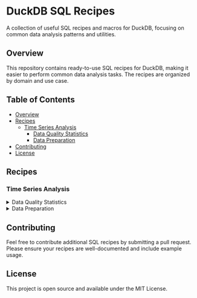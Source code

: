 # DuckDB SQL Recipes

A collection of useful SQL recipes and macros for DuckDB, focusing on common data analysis patterns and utilities.

## Overview

This repository contains ready-to-use SQL recipes for DuckDB, making it easier to perform common data analysis tasks. The recipes are organized by domain and use case.

## Table of Contents

- [Overview](#overview)
- [Recipes](#recipes)
  - [Time Series Analysis](#time-series-analysis)
    - [Data Quality Statistics](#data-quality-statistics-timeseriesdataqualitysql)
    - [Data Preparation](#data-preparation-timeseriesdata_preparationsql)
- [Contributing](#contributing)
- [License](#license)


## Recipes

### Time Series Analysis

<details>

<summary>Data Quality Statistics</summary>

#### Data Quality Statistics ([`timeseries/timeseries_quality_metrics.sql`](timeseries/timeseries_quality_metrics.sql))

A collection of macros for analyzing and filtering time series data quality. The main macro computes comprehensive statistics, and additional utility macros help identify and handle problematic series.

**Usage:**
```sql
SELECT * FROM compute_timeseries_quality_metrics(timeseries_tbl, {'product_id': product_id, 'store_id': store_id}, date_column, sales_value, 'day');
```

**Parameters:**
- **tbl_name**: Name of the table or subquery to analyze (string)
- **hierarchy_cols**: Struct of column names and values that define the time series grouping
- **time_col**: Date/timestamp column for the time series
- **target_col**: The metric column to analyze
- **freq**: Frequency of the time series (string). Valid values are, e.g. 'day', 'week', 'month', 'quarter', 'year' (see [DuckDB Date Functions](https://duckdb.org/docs/sql/functions/datepart.html)).

**Output Metrics:**
- **sum**: Total sum of the target variable
- **avg**: Average value
- **std**: Standard deviation
- **unique_values**: Number of distinct values in the target column
- **length**: Number of actual data points
- **start_date**: First date in the series
- **end_date**: Last date in the series
- **n_zeros**: Count of zero values
- **perc_zeros**: Percentage of zero values
- **n_nan**: Count of NaN values
- **perc_nan**: Percentage of NaN values
- **n_null**: Count of NULL values
- **perc_null**: Percentage of NULL values
- **expected_length**: Expected number of data points based on date range
- **n_gaps**: Number of missing data points in the series
- **n_gaps_to_max_date**: Number of days between series end date and the maximum end date across all series
- **n_leading_zeros**: Number of consecutive zeros at the start of the series
- **n_ending_zeros**: Number of consecutive zeros at the end of the series

##### Utility Macros

###### Count Short Series
Identifies series with fewer than m values.

```sql
SELECT * FROM count_short_series(timeseries_summary_tbl, 30);
```

**Parameters:**
- **summary_table**: Summary table of the time series data
- **min_length**: Minimum length of the series

**Output:**
- **n_short_series**: Number of series with length < m
- **perc_short_series**: Percentage of series with length < m


###### Count Constant Series
Identifies series with only one unique value.

```sql
SELECT * FROM count_constant_series(timeseries_summary_tbl);
```
**Parameters:**
- **summary_table**: Summary table of the time series data
**Output:**
- **n_constant_series**: Number of constant series
- **perc_constant_series**: Percentage of constant series

</details>

<details>
<summary>Data Preparation</summary>

#### Data Preparation ([`timeseries/data_preparation.sql`](timeseries/data_preparation.sql))

A macro that fills gaps in daily time series data by generating missing timestamps and filling target values with NULL.

**Usage:**
```sql
SELECT * FROM fill_time_gaps(timeseries_tbl, {'product_id': product_id, 'store_id': store_id}, date_column, sales_value);
```

**Parameters:**
- **tbl_name**: Name of the table or subquery to process (string)
- **hierarchy_cols**: Struct of column names and values that define the time series grouping
- **time_col**: Date/timestamp column for the time series
- **target_col**: The metric column to fill with NULL for missing dates

**Output:**
- Returns the original data with additional rows for missing dates
- Missing values are filled with NULL
- Results are ordered by hierarchy columns and date


##### Utility Macros

###### Drop Short Series
Removes series with fewer than m values from the dataset.

```sql
SELECT * FROM drop_short_series(timeseries_summary_tbl, timeseries_tbl, 30);
```

**Parameters:**
- **summary_table**: Summary table of the time series data
- **min_length**: Minimum length of the series

###### Drop Constant Series
Removes constant series from the dataset.

```sql
SELECT * FROM drop_constant_series(timeseries_summary_tbl, timeseries_tbl);
```

**Parameters:**
- **summary_table**: Summary table of the time series data

###### Remove Leading Zeros
Removes sequences of zeros at the start of each time series.

```sql
SELECT * FROM remove_leading_zeros(timeseries_tbl, {'product_id': product_id, 'store_id': store_id}, date_column, sales_value);
```

**Parameters:**
- **tbl_name**: Name of the table or subquery to process
- **hierarchy_cols**: Struct of column names and values that define the time series grouping
- **time_col**: Date/timestamp column for the time series
- **target_col**: The metric column to check for zeros

**Output:**
- Returns the original data with leading zeros removed
- Keeps all data points after the first non-zero value in each series
- Maintains original column structure

</details>


## Contributing

Feel free to contribute additional SQL recipes by submitting a pull request. Please ensure your recipes are well-documented and include example usage.

## License

This project is open source and available under the MIT License.

